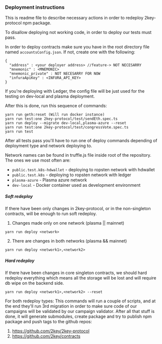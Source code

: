 ### Deployment instructions

This is readme file to describe necessary actions in order to redeploy
2key-protocol npm package.

To disallow deploying not working code, in order to deploy our tests must pass.


In order to deploy contracts make sure you have in the root directory 
file named `accountsConfig.json`. If not, create one with the following:
```
{
  "address" : <your deployer address> //feature-> NOT NECESARRY
  "mnemonic" : <MNEMONIC> 
  "mnemonic_private" : NOT NECESARRY FOR NOW
  "infuraApiKey" : <INFURA_API_KEY>
}
```

If you're deploying with Ledger, the config file will be just used for the testing on dev-local and plasma deployment.

After this is done, run this sequence of commands:
```
yarn run geth:reset (Will run docker instance)
yarn run test:one 2key-protocol/test/sendEth.spec.ts
yarn run deploy --migrate dev-local,plasma-azure --reset
yarn run test:one 2key-protocol/test/congressVote.spec.ts
yarn run test
```

After all tests pass you'll have to run one of deploy commands depending of
deployment type and network deploying to.

Network names can be found in truffle.js file inside root of the repository.
The ones we use most often are:
* `public.test.k8s-hdwallet` - deploying to ropsten network with hdwallet
* `public.test.k8s` - deploying to ropsten network with ledger
* `plasma-azure` - Plasma azure network
* `dev-local` - Docker container used as development environment


##### Soft redeploy
If there have been only changes in 2key-protocol, or in the non-singleton contracts,
will be enough to run soft redeploy.

1. Changes made only on one network (plasma || mainnet)
```
yarn run deploy <network>
```
2. There are changes in both networks (plasma && mainnet)
```
yarn run deploy <network1>,<network2>
```

##### Hard redeploy
If there have been changes in core singleton contracts, we should hard redeploy everything
which means all the storage will be lost and will require db wipe on the backend side.

```
yarn run deploy <network1>,<network2> --reset
```



For both redeploy types: 
This commands will run a couple of scripts, and at the end they'll run 3rd migration
in order to make sure code of our campaigns will be validated by our campaign validator.
After all that stuff is done, it will generate submodules, create package and try to
publish npm package and push tags to the github repos:

1. https://github.com/2key/2key-protocol
2. https://github.com/2key/contracts

